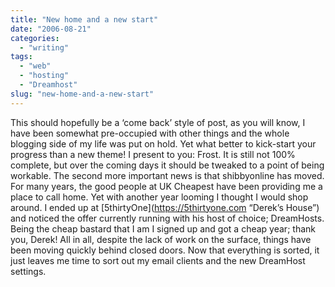 ```yaml
---
title: "New home and a new start"
date: "2006-08-21"
categories:
  - "writing"
tags:
  - "web"
  - "hosting"
  - "Dreamhost"
slug: "new-home-and-a-new-start"
---
```


This should hopefully be a ‘come back’ style of post, as you will know, I have been somewhat pre-occupied with other things and the whole blogging side of my life was put on hold. Yet what better to kick-start your progress than a new theme! I present to you: Frost. It is still not 100% complete, but over the coming days it should be tweaked to a point of being workable. The second more important news is that shibbyonline has moved. For many years, the good people at UK Cheapest have been providing me a place to call home. Yet with another year looming I thought I would shop around. I ended up at [5thirtyOne](https://5thirtyone.com “Derek’s House”) and noticed the offer currently running with his host of choice; DreamHosts. Being the cheap bastard that I am I signed up and got a cheap year; thank you, Derek! All in all, despite the lack of work on the surface, things have been moving quickly behind closed doors. Now that everything is sorted, it just leaves me time to sort out my email clients and the new DreamHost settings.
